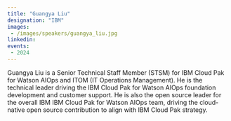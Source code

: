 ```yaml
---
title: "Guangya Liu"
designation: "IBM"
images:
 - /images/speakers/guangya_liu.jpg
linkedin: 
events:
 - 2024
---
```


Guangya Liu is a Senior Technical Staff Member (STSM) for IBM Cloud Pak for Watson AIOps and ITOM (IT Operations Management). He is the technical leader driving the IBM Cloud Pak for Watson AIOps foundation development and customer support. He is also the open source leader for the overall IBM IBM Cloud Pak for Watson AIOps team, driving the cloud-native open source contribution to align with IBM Cloud Pak strategy.